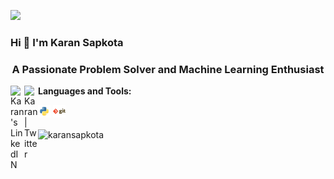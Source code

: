 ![](https://komarev.com/ghpvc/?username=karansapkota)
### Hi  👋 I'm Karan Sapkota
<h3 align="center">A Passionate Problem Solver and Machine Learning Enthusiast</h3>
<a href="https://www.linkedin.com/in/karan-sapkota/">
  <img align="left" alt="Karan's LinkedIN" width="22px" src="https://raw.githubusercontent.com/peterthehan/peterthehan/master/assets/linkedin.svg" />
</a>
<a href="https://twitter.com/KaranSapkota1">
  <img align="left" alt="Karan | Twitter" width="22px" src="https://raw.githubusercontent.com/peterthehan/peterthehan/master/assets/twitter.svg" />
</a>

**Languages and Tools:**  
<!--
-->
<code><img height="20" src="https://raw.githubusercontent.com/github/explore/80688e429a7d4ef2fca1e82350fe8e3517d3494d/topics/python/python.png"></code>
<code><img height="20" src="https://raw.githubusercontent.com/github/explore/80688e429a7d4ef2fca1e82350fe8e3517d3494d/topics/git/git.png"></code>


<p><img align="center" src="https://github-readme-stats.vercel.app/api/top-langs?username=karansapkota&show_icons=true&locale=en&layout=compact" alt="karansapkota" />
<!--
**karansapkota/karansapkota** is a ✨ _special_ ✨ repository because its `README.md` (this file) appears on your GitHub profile.

Here are some ideas to get you started:

- 🔭 I’m currently working on ...
- 🌱 I’m currently learning ...
- 👯 I’m looking to collaborate on ...
- 🤔 I’m looking for help with ...
- 💬 Ask me about ...
- 📫 How to reach me: ...
- 😄 Pronouns: ...
- ⚡ Fun fact: ...
-->
